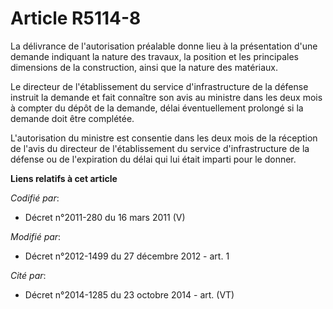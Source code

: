 # Article R5114-8

La délivrance de l'autorisation préalable donne lieu à la présentation d'une demande indiquant la nature des travaux, la
position et les principales dimensions de la construction, ainsi que la nature des matériaux. 

Le directeur de l'établissement du service d'infrastructure de la défense instruit la demande et fait connaître son avis au
ministre dans les deux mois à compter du dépôt de la demande, délai éventuellement prolongé si la demande doit être
complétée. 

L'autorisation du ministre est consentie dans les deux mois de la réception de l'avis du directeur de l'établissement du
service d'infrastructure de la défense ou de l'expiration du délai qui lui était imparti pour le donner.

**Liens relatifs à cet article**

_Codifié par_:

  - Décret n°2011-280 du 16 mars 2011 (V)

_Modifié par_:

  - Décret n°2012-1499 du 27 décembre 2012 - art. 1

_Cité par_:

  - Décret n°2014-1285 du 23 octobre 2014 - art. (VT)
